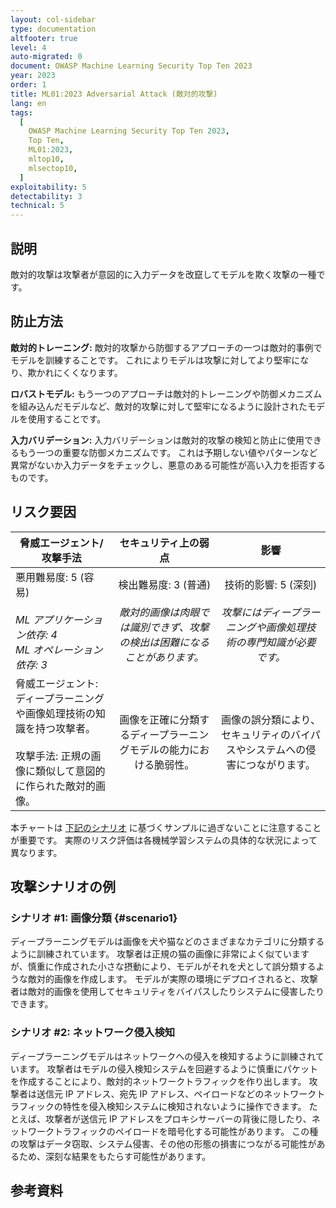 ```yaml
---
layout: col-sidebar
type: documentation
altfooter: true
level: 4
auto-migrated: 0
document: OWASP Machine Learning Security Top Ten 2023
year: 2023
order: 1
title: ML01:2023 Adversarial Attack (敵対的攻撃)
lang: en
tags:
  [
    OWASP Machine Learning Security Top Ten 2023,
    Top Ten,
    ML01:2023,
    mltop10,
    mlsectop10,
  ]
exploitability: 5
detectability: 3
technical: 5
---
```


## 説明

敵対的攻撃は攻撃者が意図的に入力データを改竄してモデルを欺く攻撃の一種です。


## 防止方法

**敵対的トレーニング:** 敵対的攻撃から防御するアプローチの一つは敵対的事例でモデルを訓練することです。
これによりモデルは攻撃に対してより堅牢になり、欺かれにくくなります。


**ロバストモデル:** もう一つのアプローチは敵対的トレーニングや防御メカニズムを組み込んだモデルなど、敵対的攻撃に対して堅牢になるように設計されたモデルを使用することです。



**入力バリデーション:** 入力バリデーションは敵対的攻撃の検知と防止に使用できるもう一つの重要な防御メカニズムです。
これは予期しない値やパターンなど異常がないか入力データをチェックし、悪意のある可能性が高い入力を拒否するものです。



## リスク要因

| 脅威エージェント/攻撃手法 | セキュリティ上の弱点 | 影響 |
| ------------------------- | :------------------: | :--: |
| 悪用難易度: 5 (容易) <br><br> _ML アプリケーション依存: 4_ <br> _ML オペレーション依存: 3_ | 検出難易度: 3 (普通) <br><br> _敵対的画像は肉眼では識別できず、攻撃の検出は困難になることがあります。_ | 技術的影響: 5 (深刻) <br><br> _攻撃にはディープラーニングや画像処理技術の専門知識が必要です。_ |
| 脅威エージェント: ディープラーニングや画像処理技術の知識を持つ攻撃者。 <br><br> 攻撃手法: 正規の画像に類似して意図的に作られた敵対的画像。 | 画像を正確に分類するディープラーニングモデルの能力における脆弱性。 | 画像の誤分類により、セキュリティのバイパスやシステムへの侵害につながります。 |

本チャートは [下記のシナリオ](#scenario1) に基づくサンプルに過ぎないことに注意することが重要です。
実際のリスク評価は各機械学習システムの具体的な状況によって異なります。


## 攻撃シナリオの例

### シナリオ \#1: 画像分類 {#scenario1}

ディープラーニングモデルは画像を犬や猫などのさまざまなカテゴリに分類するように訓練されています。
攻撃者は正規の猫の画像に非常によく似ていますが、慎重に作成された小さな摂動により、モデルがそれを犬として誤分類するような敵対的画像を作成します。
モデルが実際の環境にデプロイされると、攻撃者は敵対的画像を使用してセキュリティをバイパスしたりシステムに侵害したりできます。




### シナリオ \#2: ネットワーク侵入検知

ディープラーニングモデルはネットワークへの侵入を検知するように訓練されています。
攻撃者はモデルの侵入検知システムを回避するように慎重にパケットを作成することにより、敵対的ネットワークトラフィックを作り出します。
攻撃者は送信元 IP アドレス、宛先 IP アドレス、ペイロードなどのネットワークトラフィックの特性を侵入検知システムに検知されないように操作できます。
たとえば、攻撃者が送信元 IP アドレスをプロキシサーバーの背後に隠したり、ネットワークトラフィックのペイロードを暗号化する可能性があります。
この種の攻撃はデータ窃取、システム侵害、その他の形態の損害につながる可能性があるため、深刻な結果をもたらす可能性があります。





## 参考資料
